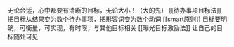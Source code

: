 无论合适，心中都要有清晰的目标，无论大小！（大的先）
[[待办事项目标法]]
把目标从结果变为数个待办事项，把形容词变为数个动词
[[smart原则]]
目标要明确，可衡量，可实现，有时限，与其他目标相关
[[曝光目标激励法]]
让自己的目标随处可见